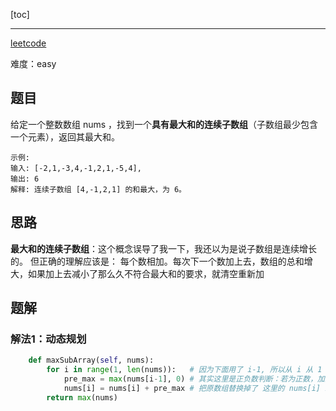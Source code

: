 
[toc]

---

[leetcode](https://leetcode-cn.com/problems/maximum-subarray/)

难度：easy

## 题目
给定一个整数数组 nums ，找到一个**具有最大和的连续子数组**（子数组最少包含一个元素），返回其最大和。


```
示例:
输入: [-2,1,-3,4,-1,2,1,-5,4],
输出: 6
解释: 连续子数组 [4,-1,2,1] 的和最大，为 6。
```


## 思路
**最大和的连续子数组**：这个概念误导了我一下，我还以为是说子数组是连续增长的。
但正确的理解应该是：
每个数相加。每次下一个数加上去，数组的总和增大，如果加上去减小了那么久不符合最大和的要求，就清空重新加





## 题解

### 解法1：动态规划

```py
    def maxSubArray(self, nums):
        for i in range(1, len(nums)):   # 因为下面用了 i-1, 所以从 i 从 1 开始
            pre_max = max(nums[i-1], 0) # 其实这里是正负数判断：若为正数，加上去肯定总和会变大；为负数，加上去总和会减小，不符合最大和。所以总和归零重新来
            nums[i] = nums[i] + pre_max # 把原数组替换掉了 这里的 nums[i] 就是下一次循环的 nums[i-1]
        return max(nums)
```
